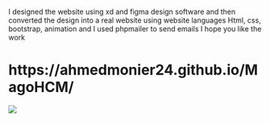 I designed the website using xd and figma
 design software and then converted
 the design into a real website using
 website languages Html, css, bootstrap,
 animation and I used phpmailer to send
 emails I hope you like the work

<h1>https://ahmedmonier24.github.io/MagoHCM/</h1>
<img src="https://mir-s3-cdn-cf.behance.net/project_modules/1400_opt_1/37319f132842119.61b0f7777e827.jpg">
